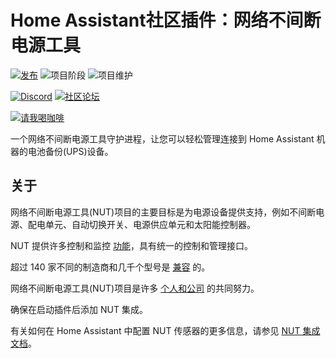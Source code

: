 # Home Assistant社区插件：网络不间断电源工具

[![发布][release-shield]][release] ![项目阶段][project-stage-shield] ![项目维护][maintenance-shield]

[![Discord][discord-shield]][discord] [![社区论坛][forum-shield]][forum]

[![请我喝咖啡][buymeacoffee-shield]][buymeacoffee]

一个网络不间断电源工具守护进程，让您可以轻松管理连接到 Home Assistant 机器的电池备份(UPS)设备。

## 关于

网络不间断电源工具(NUT)项目的主要目标是为电源设备提供支持，例如不间断电源、配电单元、自动切换开关、电源供应单元和太阳能控制器。

NUT 提供许多控制和监控 [功能][nut-features]，具有统一的控制和管理接口。

超过 140 家不同的制造商和几千个型号是 [兼容][nut-compatible] 的。

网络不间断电源工具(NUT)项目是许多 [个人和公司][nut-acknowledgements] 的共同努力。

确保在启动插件后添加 NUT 集成。

有关如何在 Home Assistant 中配置 NUT 传感器的更多信息，请参见 [NUT 集成文档][nut-ha-docs]。

[buymeacoffee-shield]: https://www.buymeacoffee.com/assets/img/guidelines/download-assets-sm-2.svg
[buymeacoffee]: https://www.buymeacoffee.com/dale3h
[discord-shield]: https://img.shields.io/discord/478094546522079232.svg
[discord]: https://discord.me/hassioaddons
[forum-shield]: https://img.shields.io/badge/community-forum-brightgreen.svg
[forum]: https://community.home-assistant.io/t/community-hass-io-add-on-network-ups-tools/68516
[maintenance-shield]: https://img.shields.io/maintenance/yes/2025.svg
[nut-acknowledgements]: https://networkupstools.org/acknowledgements.html
[nut-compatible]: https://networkupstools.org/stable-hcl.html
[nut-features]: https://networkupstools.org/features.html
[nut-ha-docs]: https://www.home-assistant.io/integrations/nut/
[project-stage-shield]: https://img.shields.io/badge/project%20stage-experimental-yellow.svg
[release-shield]: https://img.shields.io/badge/version-v0.14.1-blue.svg
[release]: https://github.com/hassio-addons/addon-nut/tree/v0.14.1